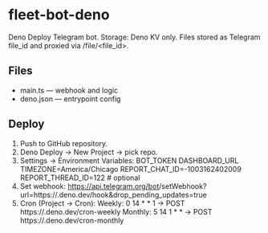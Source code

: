 # fleet-bot-deno

Deno Deploy Telegram bot. Storage: Deno KV only. Files stored as Telegram file_id and proxied via /file/<file_id>.

## Files
- main.ts — webhook and logic
- deno.json — entrypoint config

## Deploy
1. Push to GitHub repository.
2. Deno Deploy → New Project → pick repo.
3. Settings → Environment Variables:
   BOT_TOKEN
   DASHBOARD_URL
   TIMEZONE=America/Chicago
   REPORT_CHAT_ID=-1003162402009
   REPORT_THREAD_ID=122   # optional
4. Set webhook:
   https://api.telegram.org/bot<TOKEN>/setWebhook?url=https://<project>.deno.dev/hook&drop_pending_updates=true
5. Cron (Project → Cron):
   Weekly: 0 14 * * 1 → POST https://<project>.deno.dev/cron-weekly
   Monthly: 5 14 1 * * → POST https://<project>.deno.dev/cron-monthly
